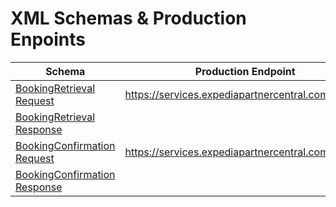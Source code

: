 # XML Schemas & Production Enpoints

| Schema | Production Endpoint | 
|--------| ------------------- |
|[BookingRetrieval Request](/files/BookingRetrievalRQ.xsd)| https://services.expediapartnercentral.com/eqc/br |
|[BookingRetrieval Response](/files/BookingRetrievalRS.xsd)| |
|[BookingConfirmation Request](/files/BookingConfirmRQ.xsd)| https://services.expediapartnercentral.com/eqc/bc |
|[BookingConfirmation Response](/files/BookingConfirmRS.xsd)| |
